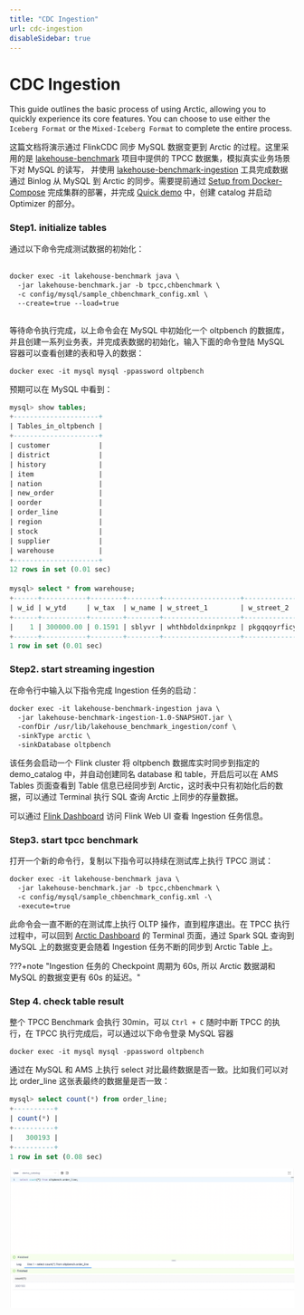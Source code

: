 ```yaml
---
title: "CDC Ingestion"
url: cdc-ingestion
disableSidebar: true
---
```

# CDC Ingestion

This guide outlines the basic process of using Arctic, allowing you to quickly experience its core features. You can choose to use either the `Iceberg Format` or the `Mixed-Iceberg Format` to complete the entire process.

这篇文档将演示通过 FlinkCDC 同步 MySQL 数据变更到 Arctic 的过程。这里采用的是 [lakehouse-benchmark](https://github.com/NetEase/lakehouse-benchmark) 项目中提供的 TPCC 数据集，模拟真实业务场景下对 MySQL 的读写， 并使用 [lakehouse-benchmark-ingestion](https://github.com/NetEase/lakehouse-benchmark-ingestion) 工具完成数据通过 Binlog 从 MySQL 到 Arctic 的同步。需要提前通过 [Setup from Docker-Compose](./setup.md#setup-from-docker-compose) 完成集群的部署，并完成 [Quick demo](./quick-demo.md) 中，创建 catalog 并启动 Optimizer 的部分。


### Step1. initialize tables


通过以下命令完成测试数据的初始化：

```shell

docker exec -it lakehouse-benchmark java \
  -jar lakehouse-benchmark.jar -b tpcc,chbenchmark \
  -c config/mysql/sample_chbenchmark_config.xml \
  --create=true --load=true
  
```

等待命令执行完成，以上命令会在 MySQL 中初始化一个 oltpbench 的数据库，并且创建一系列业务表，并完成表数据的初始化，输入下面的命令登陆 MySQL 容器可以查看创建的表和导入的数据：

```shell
docker exec -it mysql mysql -ppassword oltpbench
```

预期可以在 MySQL 中看到：
```sql
mysql> show tables;
+---------------------+
| Tables_in_oltpbench |
+---------------------+
| customer            |
| district            |
| history             |
| item                |
| nation              |
| new_order           |
| oorder              |
| order_line          |
| region              |
| stock               |
| supplier            |
| warehouse           |
+---------------------+
12 rows in set (0.01 sec)

mysql> select * from warehouse;
+------+-----------+--------+--------+-------------------+---------------------+--------------------+---------+-----------+
| w_id | w_ytd     | w_tax  | w_name | w_street_1        | w_street_2          | w_city             | w_state | w_zip     |
+------+-----------+--------+--------+-------------------+---------------------+--------------------+---------+-----------+
|    1 | 300000.00 | 0.1591 | sblyvr | whthbdoldxinpnkpz | pkgqqoyrficypgbipgg | jbqjquxazxhvmvbdwb | TE      | 123456789 |
+------+-----------+--------+--------+-------------------+---------------------+--------------------+---------+-----------+
1 row in set (0.01 sec)
```

### Step2. start streaming ingestion

在命令行中输入以下指令完成 Ingestion 任务的启动：

```shell
docker exec -it lakehouse-benchmark-ingestion java \
  -jar lakehouse-benchmark-ingestion-1.0-SNAPSHOT.jar \
  -confDir /usr/lib/lakehouse_benchmark_ingestion/conf \
  -sinkType arctic \
  -sinkDatabase oltpbench
```

该任务会启动一个 Flink cluster 将 oltpbench 数据库实时同步到指定的 demo_catalog 中，并自动创建同名 database 和 table，开启后可以在 AMS Tables 页面查看到 Table 信息已经同步到 Arctic，这时表中只有初始化后的数据，可以通过 Terminal 执行 SQL 查询 Arctic 上同步的存量数据。

可以通过 [Flink Dashboard](http://localhost:8082) 访问 Flink Web UI 查看 Ingestion 任务信息。


### Step3. start tpcc benchmark

打开一个新的命令行，复制以下指令可以持续在测试库上执行 TPCC 测试：

```shell
docker exec -it lakehouse-benchmark java \
  -jar lakehouse-benchmark.jar -b tpcc,chbenchmark \
  -c config/mysql/sample_chbenchmark_config.xml -\
  -execute=true
```

此命令会一直不断的在测试库上执行 OLTP 操作，直到程序退出。在 TPCC 执行过程中，可以回到 [Arctic Dashboard](http://localhost:1630) 的 Terminal 页面，通过 Spark SQL 查询到  MySQL 上的数据变更会随着 Ingestion 任务不断的同步到 Arctic Table 上。

???+note "Ingestion 任务的 Checkpoint 周期为 60s,  所以 Arctic 数据湖和 MySQL 的数据变更有 60s 的延迟。"


### Step 4. check table result

整个 TPCC Benchmark 会执行 30min，可以 `Ctrl + C` 随时中断 TPCC 的执行，在 TPCC 执行完成后，可以通过以下命令登录 MySQL 容器

```shell
docker exec -it mysql mysql -ppassword oltpbench
```

通过在 MySQL 和 AMS 上执行 select 对比最终数据是否一致。比如我们可以对比 order_line 这张表最终的数据量是否一致：

```sql
mysql> select count(*) from order_line;
+----------+
| count(*) |
+----------+
|   300193 |
+----------+
1 row in set (0.08 sec)
```
![SparkSQL result](../images/quickstart/sparksql_result.jpg)
